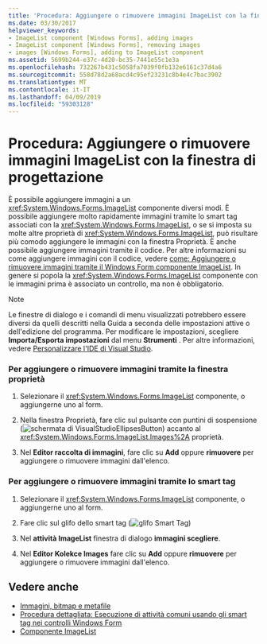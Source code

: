 ```yaml
---
title: 'Procedura: Aggiungere o rimuovere immagini ImageList con la finestra di progettazione'
ms.date: 03/30/2017
helpviewer_keywords:
- ImageList component [Windows Forms], adding images
- ImageList component [Windows Forms], removing images
- images [Windows Forms], adding to ImageList component
ms.assetid: 5699b244-e37c-4d20-bc35-7441e55c1e3a
ms.openlocfilehash: 732267b431c5058fa7039f0fb132e6161c37d4a6
ms.sourcegitcommit: 558d78d2a68acd4c95ef23231c8b4e4c7bac3902
ms.translationtype: MT
ms.contentlocale: it-IT
ms.lasthandoff: 04/09/2019
ms.locfileid: "59303128"
---
```

# <a name="how-to-add-or-remove-imagelist-images-with-the-designer"></a>Procedura: Aggiungere o rimuovere immagini ImageList con la finestra di progettazione
È possibile aggiungere immagini a un <xref:System.Windows.Forms.ImageList> componente diversi modi. È possibile aggiungere molto rapidamente immagini tramite lo smart tag associati con la <xref:System.Windows.Forms.ImageList>, o se si imposta su molte altre proprietà di <xref:System.Windows.Forms.ImageList>, può risultare più comodo aggiungere le immagini con la finestra Proprietà. È anche possibile aggiungere immagini tramite il codice. Per altre informazioni su come aggiungere immagini con il codice, vedere [come: Aggiungere o rimuovere immagini tramite il Windows Form componente ImageList](how-to-add-or-remove-images-with-the-windows-forms-imagelist-component.md). In genere si popola la <xref:System.Windows.Forms.ImageList> componente con le immagini prima è associato un controllo, ma non è obbligatorio.  
  
> [!NOTE]
>  Le finestre di dialogo e i comandi di menu visualizzati potrebbero essere diversi da quelli descritti nella Guida a seconda delle impostazioni attive o dell'edizione del programma. Per modificare le impostazioni, scegliere **Importa/Esporta impostazioni** dal menu **Strumenti** . Per altre informazioni, vedere [Personalizzare l'IDE di Visual Studio](/visualstudio/ide/personalizing-the-visual-studio-ide).  
  
### <a name="to-add-or-remove-images-by-using-the-properties-window"></a>Per aggiungere o rimuovere immagini tramite la finestra proprietà  
  
1. Selezionare il <xref:System.Windows.Forms.ImageList> componente, o aggiungerne uno al form.  
  
2. Nella finestra Proprietà, fare clic sul pulsante con puntini di sospensione (![schermata di VisualStudioEllipsesButton](../media/vbellipsesbutton.png "vbEllipsesButton")) accanto al <xref:System.Windows.Forms.ImageList.Images%2A> proprietà.  
  
3. Nel **Editor raccolta di immagini**, fare clic su **Add** oppure **rimuovere** per aggiungere o rimuovere immagini dall'elenco.  
  
### <a name="to-add-or-remove-images-using-the-smart-tag"></a>Per aggiungere o rimuovere immagini tramite lo smart tag  
  
1. Selezionare il <xref:System.Windows.Forms.ImageList> componente, o aggiungerne uno al form.  
  
2. Fare clic sul glifo dello smart tag (![glifo Smart Tag](./media/vs-winformsmttagglyph.gif "VS_WinFormSmtTagGlyph"))  
  
3. Nel **attività ImageList** finestra di dialogo **immagini scegliere**.  
  
4. Nel **Editor Kolekce Images** fare clic su **Add** oppure **rimuovere** per aggiungere o rimuovere immagini dall'elenco.  
  
## <a name="see-also"></a>Vedere anche

- [Immagini, bitmap e metafile](../advanced/images-bitmaps-and-metafiles.md)
- [Procedura dettagliata: Esecuzione di attività comuni usando gli smart tag nei controlli Windows Form](performing-common-tasks-using-smart-tags-on-wf-controls.md)
- [Componente ImageList](imagelist-component-windows-forms.md)
